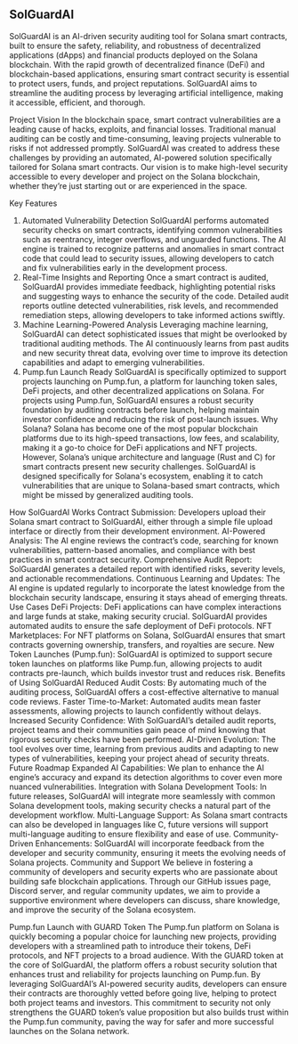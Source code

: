 ## SolGuardAI
SolGuardAI is an AI-driven security auditing tool for Solana smart contracts, built to ensure the safety, reliability, and robustness of decentralized applications (dApps) and financial products deployed on the Solana blockchain. With the rapid growth of decentralized finance (DeFi) and blockchain-based applications, ensuring smart contract security is essential to protect users, funds, and project reputations. SolGuardAI aims to streamline the auditing process by leveraging artificial intelligence, making it accessible, efficient, and thorough.

Project Vision
In the blockchain space, smart contract vulnerabilities are a leading cause of hacks, exploits, and financial losses. Traditional manual auditing can be costly and time-consuming, leaving projects vulnerable to risks if not addressed promptly. SolGuardAI was created to address these challenges by providing an automated, AI-powered solution specifically tailored for Solana smart contracts. Our vision is to make high-level security accessible to every developer and project on the Solana blockchain, whether they’re just starting out or are experienced in the space.

Key Features
1. Automated Vulnerability Detection
SolGuardAI performs automated security checks on smart contracts, identifying common vulnerabilities such as reentrancy, integer overflows, and unguarded functions.
The AI engine is trained to recognize patterns and anomalies in smart contract code that could lead to security issues, allowing developers to catch and fix vulnerabilities early in the development process.
2. Real-Time Insights and Reporting
Once a smart contract is audited, SolGuardAI provides immediate feedback, highlighting potential risks and suggesting ways to enhance the security of the code.
Detailed audit reports outline detected vulnerabilities, risk levels, and recommended remediation steps, allowing developers to take informed actions swiftly.
3. Machine Learning-Powered Analysis
Leveraging machine learning, SolGuardAI can detect sophisticated issues that might be overlooked by traditional auditing methods.
The AI continuously learns from past audits and new security threat data, evolving over time to improve its detection capabilities and adapt to emerging vulnerabilities.
4. Pump.fun Launch Ready
SolGuardAI is specifically optimized to support projects launching on Pump.fun, a platform for launching token sales, DeFi projects, and other decentralized applications on Solana.
For projects using Pump.fun, SolGuardAI ensures a robust security foundation by auditing contracts before launch, helping maintain investor confidence and reducing the risk of post-launch issues.
Why Solana?
Solana has become one of the most popular blockchain platforms due to its high-speed transactions, low fees, and scalability, making it a go-to choice for DeFi applications and NFT projects. However, Solana’s unique architecture and language (Rust and C) for smart contracts present new security challenges. SolGuardAI is designed specifically for Solana's ecosystem, enabling it to catch vulnerabilities that are unique to Solana-based smart contracts, which might be missed by generalized auditing tools.

How SolGuardAI Works
Contract Submission: Developers upload their Solana smart contract to SolGuardAI, either through a simple file upload interface or directly from their development environment.
AI-Powered Analysis: The AI engine reviews the contract’s code, searching for known vulnerabilities, pattern-based anomalies, and compliance with best practices in smart contract security.
Comprehensive Audit Report: SolGuardAI generates a detailed report with identified risks, severity levels, and actionable recommendations.
Continuous Learning and Updates: The AI engine is updated regularly to incorporate the latest knowledge from the blockchain security landscape, ensuring it stays ahead of emerging threats.
Use Cases
DeFi Projects: DeFi applications can have complex interactions and large funds at stake, making security crucial. SolGuardAI provides automated audits to ensure the safe deployment of DeFi protocols.
NFT Marketplaces: For NFT platforms on Solana, SolGuardAI ensures that smart contracts governing ownership, transfers, and royalties are secure.
New Token Launches (Pump.fun): SolGuardAI is optimized to support secure token launches on platforms like Pump.fun, allowing projects to audit contracts pre-launch, which builds investor trust and reduces risk.
Benefits of Using SolGuardAI
Reduced Audit Costs: By automating much of the auditing process, SolGuardAI offers a cost-effective alternative to manual code reviews.
Faster Time-to-Market: Automated audits mean faster assessments, allowing projects to launch confidently without delays.
Increased Security Confidence: With SolGuardAI’s detailed audit reports, project teams and their communities gain peace of mind knowing that rigorous security checks have been performed.
AI-Driven Evolution: The tool evolves over time, learning from previous audits and adapting to new types of vulnerabilities, keeping your project ahead of security threats.
Future Roadmap
Expanded AI Capabilities: We plan to enhance the AI engine’s accuracy and expand its detection algorithms to cover even more nuanced vulnerabilities.
Integration with Solana Development Tools: In future releases, SolGuardAI will integrate more seamlessly with common Solana development tools, making security checks a natural part of the development workflow.
Multi-Language Support: As Solana smart contracts can also be developed in languages like C, future versions will support multi-language auditing to ensure flexibility and ease of use.
Community-Driven Enhancements: SolGuardAI will incorporate feedback from the developer and security community, ensuring it meets the evolving needs of Solana projects.
Community and Support
We believe in fostering a community of developers and security experts who are passionate about building safe blockchain applications. Through our GitHub issues page, Discord server, and regular community updates, we aim to provide a supportive environment where developers can discuss, share knowledge, and improve the security of the Solana ecosystem.

Pump.fun Launch with GUARD Token
The Pump.fun platform on Solana is quickly becoming a popular choice for launching new projects, providing developers with a streamlined path to introduce their tokens, DeFi protocols, and NFT projects to a broad audience. With the GUARD token at the core of SolGuardAI, the platform offers a robust security solution that enhances trust and reliability for projects launching on Pump.fun. By leveraging SolGuardAI’s AI-powered security audits, developers can ensure their contracts are thoroughly vetted before going live, helping to protect both project teams and investors. This commitment to security not only strengthens the GUARD token’s value proposition but also builds trust within the Pump.fun community, paving the way for safer and more successful launches on the Solana network.








<!--
**SolGuardAI/SolGuardAI** is a ✨ _special_ ✨ repository because its `README.md` (this file) appears on your GitHub profile.

Here are some ideas to get you started:

- 🔭 I’m currently working on ...
- 🌱 I’m currently learning ...
- 👯 I’m looking to collaborate on ...
- 🤔 I’m looking for help with ...
- 💬 Ask me about ...
- 📫 How to reach me: ...
- 😄 Pronouns: ...
- ⚡ Fun fact: ...
-->
